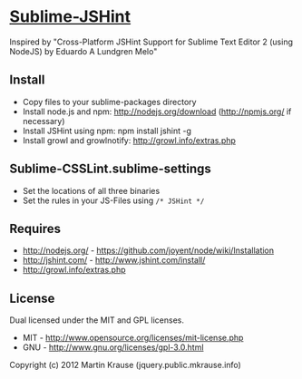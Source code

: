 <a name="README">[Sublime-JSHint](https://github.com/martinkr/Sublime-JSHint)</a>
=======

 Inspired by "Cross-Platform JSHint Support for Sublime Text Editor 2 (using NodeJS) by Eduardo A Lundgren Melo"

## Install
 * Copy files to your sublime-packages directory
 * Install node.js and npm: http://nodejs.org/download (http://npmjs.org/ if necessary)
 * Install JSHint using npm: npm install jshint -g
 * Install growl and growlnotify: http://growl.info/extras.php

## Sublime-CSSLint.sublime-settings
 * Set the locations of all three binaries
 * Set the rules in your JS-Files using `/* JSHint */`

## Requires
* http://nodejs.org/ - https://github.com/joyent/node/wiki/Installation
* http://jshint.com/ - http://www.jshint.com/install/
* http://growl.info/extras.php

## License
Dual licensed under the MIT and GPL licenses.

* MIT - http://www.opensource.org/licenses/mit-license.php
* GNU - http://www.gnu.org/licenses/gpl-3.0.html

Copyright (c) 2012 Martin Krause (jquery.public.mkrause.info)
